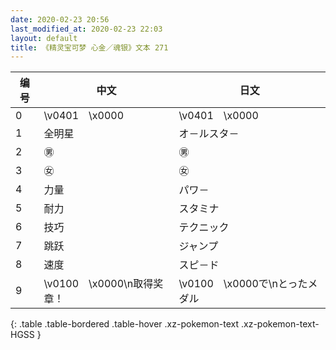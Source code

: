 ```yaml
---
date: 2020-02-23 20:56
last_modified_at: 2020-02-23 22:03
layout: default
title: 《精灵宝可梦 心金／魂银》文本 271
---
```

| 编号 | 中文 | 日文 |
| ---- | ---- | ---- |
| 0 | \v0401　\x0000 | \v0401　\x0000 |
| 1 | 全明星 | オ－ルスタ－ |
| 2 | ㊚ | ㊚ |
| 3 | ㊛ | ㊛ |
| 4 | 力量 | パワ－ |
| 5 | 耐力 | スタミナ |
| 6 | 技巧 | テクニック |
| 7 | 跳跃 | ジャンプ |
| 8 | 速度 | スピ－ド |
| 9 | \v0100　\x0000\n取得奖章！ | \v0100　\x0000で\nとったメダル |
{: .table .table-bordered .table-hover .xz-pokemon-text .xz-pokemon-text-HGSS }